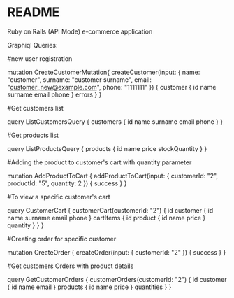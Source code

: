 # README

Ruby on Rails (API Mode) e-commerce application

Graphiql Queries:

#new user registration

mutation CreateCustomerMutation{
  createCustomer(input: {
    name: "customer",
    surname: "customer surname",
    email: "customer_new@example.com",
    phone: "1111111"
  }) {
    customer {
      id
      name
      surname
      email
      phone
    }
    errors
  }
}

#Get customers list

query ListCustomersQuery {
  customers {
    id
    name
    surname
    email
    phone
  }
}

#Get products list

query ListProductsQuery {
  products {
    id
    name
    price
    stockQuantity
  }
}

#Adding the product to customer's cart with quantity parameter

mutation AddProductToCart {
  addProductToCart(input: { customerId: "2", productId: "5", quantity: 2 }) {
    success
  }
}

#To view a specific customer's cart

query CustomerCart {
  customerCart(customerId: "2") {
    id
    customer {
      id
      name
      surname
      email
      phone
    }
    cartItems {
      id
      product {
        id
        name
        price
      }
      quantity
    }
  }
}

#Creating order for specific customer

mutation CreateOrder {
  createOrder(input: { customerId: "2" }) {
    success
  }
}

#Get customers Orders with product details

query GetCustomerOrders {
  customerOrders(customerId: "2") {
    id
    customer {
      id
      name
      email
    }
    products {
      id
      name
      price
    }
    quantities
  }
}
